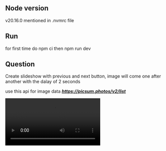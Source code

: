 
## Node version
v20.16.0
mentioned in .nvmrc file

## Run
for first time do npm ci
then npm run dev

## Question
Create slideshow with previous and next button, image will come one after another with the dalay of 2 seconds

use this api for image data ***https://picsum.photos/v2/list***

<video controls src="public/slideshow.mp4" title="Title"></video>
